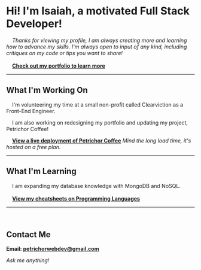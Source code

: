# Hi! I'm Isaiah, a motivated Full Stack Developer!

&nbsp;&nbsp;&nbsp;&nbsp;_Thanks for viewing my profile, I am always creating more
and learning how to advance my skills. I'm always open to input of any kind,
including critiques on my code or tips you want to share!_
<br><br>
&nbsp;&nbsp;&nbsp;&nbsp;**[Check out my portfolio to learn more](https://isaiahpetrichor.github.io/portfolio/)**
<br />

---

## What I'm Working On

&nbsp;&nbsp;&nbsp;&nbsp;I'm volunteering my time at a small non-profit called Clearviction as a Front-End Engineer.

&nbsp;&nbsp;&nbsp;&nbsp;I am also working on redesigning my portfolio and updating my project, Petrichor Coffee!

&nbsp;&nbsp;&nbsp;&nbsp;**[View a live deployment of Petrichor Coffee](https://petrichor-coffee.onrender.com)**
*Mind the long load time, it's hosted on a free plan.*
<br />

---

## What I'm Learning

&nbsp;&nbsp;&nbsp;&nbsp;I am expanding my database knowledge with MongoDB and NoSQL.
<br><br>
&nbsp;&nbsp;&nbsp;&nbsp;**[View my cheatsheets on Programming Languages](https://github.com/IsaiahPetrichor/CheetSheets/tree/main/_Languages)**
<br />

---

<br />

## Contact Me

**Email: <petrichorwebdev@gmail.com>**

_Ask me anything!_
